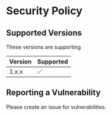 # Security Policy

## Supported Versions
These versions are supporting

| Version | Supported          |
| ------- | ------------------ |
| 1.x.x   | :white_check_mark: |

## Reporting a Vulnerability

Please create an issue for vulnerabilities.
